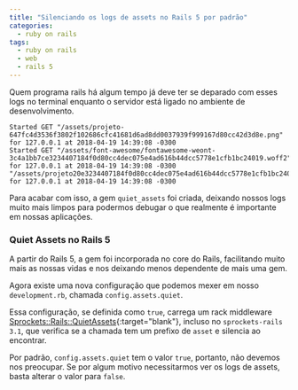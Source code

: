 ```yaml
---
title: "Silenciando os logs de assets no Rails 5 por padrão"
categories:
  - ruby on rails
tags:
  - ruby on rails
  - web
  - rails 5
---
```


Quem programa rails há algum tempo já deve ter se deparado com esses logs no terminal enquanto o servidor está ligado no ambiente de desenvolvimento.
```
Started GET "/assets/projeto-647fc4d3536f3802f102686cfc41681d6ad8dd0037939f999167d80cc42d3d8e.png" for 127.0.0.1 at 2018-04-19 14:39:08 -0300
Started GET "/assets/font-awesome/fontawesome-weont-3c4a1bb7ce3234407184f0d80cc4dec075e4ad616b44dcc5778e1cfb1bc24019.woff2" for 127.0.0.1 at 2018-04-19 14:39:08 -0300
"/assets/projeto20e3234407184f0d80cc4dec075e4ad616b44dcc5778e1cfb1bc24019.png" for 127.0.0.1 at 2018-04-19 14:39:08 -0300
```
Para acabar com isso, a gem `quiet_assets` foi criada, deixando nossos logs muito mais limpos para podermos debugar o que realmente é importante em nossas aplicações.

### Quiet Assets no Rails 5

A partir do Rails 5, a gem foi incorporada no core do Rails, facilitando muito mais as nossas vidas e nos deixando menos dependente de mais uma gem.

Agora existe uma nova configuração que podemos mexer em nosso `development.rb`, chamada `config.assets.quiet`.

Essa configuração, se definida como `true`, carrega um rack middleware [Sprockets::Rails::QuietAssets](https://github.com/rails/sprockets-rails/pull/355){:target="blank"}, incluso no `sprockets-rails 3.1`, que verifica se a chamada tem um prefixo de `asset` e silencia ao encontrar.

Por padrão, `config.assets.quiet` tem o valor `true`, portanto, não devemos nos preocupar. Se por algum motivo necessitarmos ver os logs de assets, basta alterar o valor para `false`.
